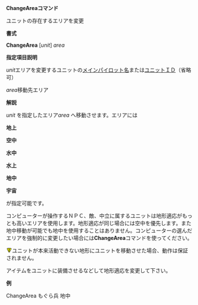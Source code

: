 **ChangeAreaコマンド**

ユニットの存在するエリアを変更

**書式**

**ChangeArea** [*unit*] *area*

**指定項目説明**

*unit*エリアを変更するユニットの[メインパイロット名](メインパイロット名.md)または[ユニットＩＤ](ユニットＩＤ.md)（省略可）

*area*移動先エリア

**解説**

*unit* を指定したエリア*area* へ移動させます。エリアには

**地上**

**空中**

**水中**

**水上**

**地中**

**宇宙**

が指定可能です。

コンピューターが操作するＮＰＣ、敵、中立に属するユニットは地形適応がもっとも高いエリアを使用します。地形適応が同じ場合には空中を優先します。また地中移動が可能でも地中を使用することはありません。コンピューターの選んだエリアを強制的に変更したい場合には**ChangeArea**コマンドを使ってください。

![](../images/bm0.gif)ユニットが本来活動できない地形にユニットを移動させた場合、動作は保証されません。

アイテムをユニットに装備させるなどして地形適応を変更して下さい。

**例**

ChangeArea もぐら兵 地中
